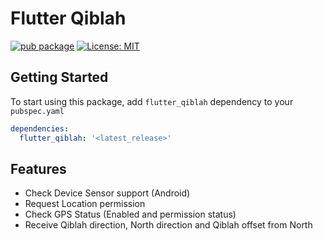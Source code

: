 # Flutter Qiblah

[![pub package](https://img.shields.io/pub/v/flutter_qiblah.svg)](https://pub.dev/packages/flutter_qiblah) [![License: MIT](https://img.shields.io/badge/License-MIT-yellow.svg)](https://opensource.org/licenses/MIT)  



## Getting Started

To start using this package, add `flutter_qiblah` dependency to your `pubspec.yaml`

```yaml
dependencies:
  flutter_qiblah: '<latest_release>'
```

## Features

* Check Device Sensor support (Android)
* Request Location permission
* Check GPS Status (Enabled and permission status)
* Receive Qiblah direction, North direction and Qiblah offset from North